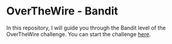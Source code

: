 # OverTheWire - Bandit

In this repository, I will guide you through the Bandit level of the OverTheWire challenge. You can start the challenge [here](https://overthewire.org/wargames/bandit/).
